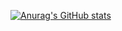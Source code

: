 [![Anurag's GitHub stats](https://github-readme-stats.vercel.app/api?username=giabao18)](https://github.com/giabao18/github-readme-stats)
